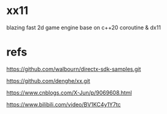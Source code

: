 # xx11

blazing fast 2d game engine base on c++20 coroutine &amp; dx11

# refs

https://github.com/walbourn/directx-sdk-samples.git

https://github.com/denghe/xx.git

https://www.cnblogs.com/X-Jun/p/9069608.html

https://www.bilibili.com/video/BV1KC4y1Y7tc
